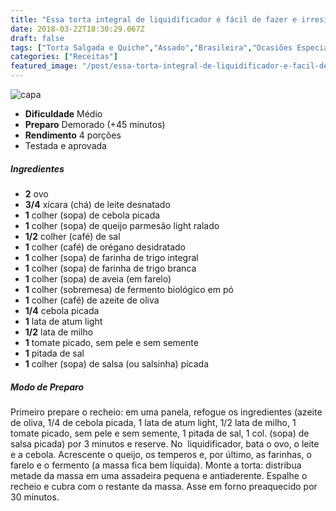 ```yaml
---
title: "Essa torta integral de liquidificador é fácil de fazer e irresistível. Nós testamos!"
date: 2018-03-22T18:30:29.067Z
draft: false
tags: ["Torta Salgada e Quiche","Assado","Brasileira","Ocasiões Especiais"]
categories: ["Receitas"]
featured_image: "/post/essa-torta-integral-de-liquidificador-e-facil-de-fazer-e-irresistivel-nos-testamos.5415c119.jpg"
---
```


![capa](/post/essa-torta-integral-de-liquidificador-e-facil-de-fazer-e-irresistivel-nos-testamos.5415c119.jpg)

*   **Dificuldade** Médio
*   **Preparo** Demorado (+45 minutos)
*   **Rendimento** 4 porções
*   Testada e aprovada
    

##### Ingredientes

*   **2** ovo
*   **3/4** xícara (chá) de leite desnatado
*   **1** colher (sopa) de cebola picada
*   **1** colher (sopa) de queijo parmesão light ralado
*   **1/2** colher (café) de sal
*   **1** colher (café) de orégano desidratado
*   **1** colher (sopa) de farinha de trigo integral
*   **1** colher (sopa) de farinha de trigo branca
*   **1** colher (sopa) de aveia (em farelo)
*   **1** colher (sobremesa) de fermento biológico em pó
*   **1** colher (café) de azeite de oliva
*   **1/4** cebola picada
*   **1** lata de atum light
*   **1/2** lata de milho
*   **1** tomate picado, sem pele e sem semente
*   **1** pitada de sal
*   **1** colher (sopa) de salsa (ou salsinha) picada

##### Modo de Preparo

Primeiro prepare o recheio: em uma panela, refogue os ingredientes (azeite de oliva, 1/4 de cebola picada, 1 lata de atum light, 1/2 lata de milho, 1 tomate picado, sem pele e sem semente, 1 pitada de sal, 1 col. (sopa) de salsa picada) por 3 minutos e reserve. No  liquidificador, bata o ovo, o leite e a cebola. Acrescente o queijo, os temperos e, por último, as farinhas, o farelo e o fermento (a massa fica bem líquida). Monte a torta: distribua metade da massa em uma assadeira pequena e antiaderente. Espalhe o recheio e cubra com o restante da massa. Asse em forno preaquecido por 30 minutos.
